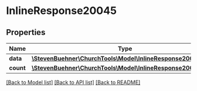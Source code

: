 # InlineResponse20045

## Properties
Name | Type | Description | Notes
------------ | ------------- | ------------- | -------------
**data** | [**\StevenBuehner\ChurchTools\Model\InlineResponse20045Data**](InlineResponse20045Data.md) |  | [optional] 
**count** | [**\StevenBuehner\ChurchTools\Model\InlineResponse20045Count**](InlineResponse20045Count.md) |  | [optional] 

[[Back to Model list]](../../README.md#documentation-for-models) [[Back to API list]](../../README.md#documentation-for-api-endpoints) [[Back to README]](../../README.md)

